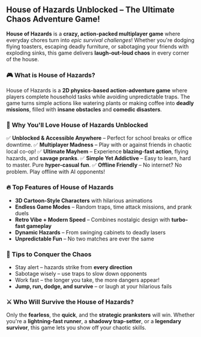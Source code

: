 ## **House of Hazards Unblocked – The Ultimate Chaos Adventure Game!**

**House of Hazards** is a **crazy, action-packed multiplayer game** where everyday chores turn into *epic survival challenges*! Whether you're dodging flying toasters, escaping deadly furniture, or sabotaging your friends with exploding sinks, this game delivers **laugh-out-loud chaos** in every corner of the house.

### 🎮 **What is House of Hazards?**

House of Hazards is a **2D physics-based action-adventure game** where players complete household tasks while avoiding unpredictable traps. The game turns simple actions like watering plants or making coffee into **deadly missions**, filled with **insane obstacles** and **comedic disasters**.

### 🚀 **Why You'll Love House of Hazards Unblocked**

✅ **Unblocked & Accessible Anywhere** – Perfect for school breaks or office downtime.
✅ **Multiplayer Madness** – Play with or against friends in chaotic local co-op!
✅ **Ultimate Mayhem** – Experience **blazing-fast action**, flying hazards, and **savage pranks**.
✅ **Simple Yet Addictive** – Easy to learn, hard to master. Pure **hyper-casual fun**.
✅ **Offline Friendly** – No internet? No problem. Play offline with AI opponents!

### 🔥 **Top Features of House of Hazards**

* **3D Cartoon-Style Characters** with hilarious animations
* **Endless Game Modes** – Random traps, time attack missions, and prank duels
* **Retro Vibe + Modern Speed** – Combines nostalgic design with **turbo-fast gameplay**
* **Dynamic Hazards** – From swinging cabinets to deadly lasers
* **Unpredictable Fun** – No two matches are ever the same

### 🧠 **Tips to Conquer the Chaos**

* Stay alert – hazards strike from **every direction**
* Sabotage wisely – use traps to slow down opponents
* Work fast – the longer you take, the more dangers appear!
* **Jump, run, dodge, and survive** – or laugh at your hilarious fails

### ⚔️ **Who Will Survive the House of Hazards?**

Only the **fearless**, the **quick**, and the **strategic pranksters** will win. Whether you're a **lightning-fast runner**, a **shadowy trap-setter**, or a **legendary survivor**, this game lets you show off your chaotic skills.
